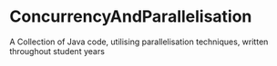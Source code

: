 # ConcurrencyAndParallelisation
A Collection of Java code, utilising parallelisation techniques, written throughout student years
